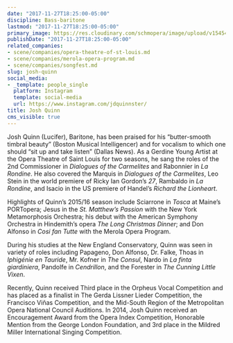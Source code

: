 ```yaml
---
date: "2017-11-27T18:25:00-05:00"
discipline: Bass-baritone
lastmod: "2017-11-27T18:25:00-05:00"
primary_image: https://res.cloudinary.com/schmopera/image/upload/v1545409169/media/webhook-uploads/1511824997263/223920_750.jpg.jpg
publishDate: "2017-11-27T18:25:00-05:00"
related_companies:
- scene/companies/opera-theatre-of-st-louis.md
- scene/companies/merola-opera-program.md
- scene/companies/songfest.md
slug: josh-quinn
social_media:
- _template: people_single
  platform: Instagram
  template: social-media
  url: https://www.instagram.com/jdquinnster/
title: Josh Quinn
cms_visible: true
---
```


Josh Quinn (Lucifer), Baritone, has been praised for his “butter-smooth timbral beauty” (Boston Musical Intelligencer) and for vocalism to which one should “sit up and take listen” (Dallas News). As a Gerdine Young Artist at the Opera Theatre of Saint Louis for two seasons, he sang the roles of the 2nd Commissioner in *Dialogues of the Carmelites* and Rabonnier in *La Rondine*. He also covered the Marquis in *Dialogues of the Carmelites*, Leo Stein in the world premiere of Ricky Ian Gordon’s *27*, Rambaldo in *La Rondine*, and Isacio in the US premiere of Handel’s *Richard the Lionheart*. 

Highlights of Quinn’s 2015/16 season include Sciarrone in *Tosca* at Maine’s PORTopera; Jesus in the *St. Matthew’s Passion* with the New York Metamorphosis Orchestra; his debut with the American Symphony Orchestra in Hindemith’s opera *The Long Christmas Dinner*; and Don Alfonso in *Cosi fan Tutte* with the Merola Opera Program. 

During his studies at the New England Conservatory, Quinn was seen in variety of roles including Papageno, Don Alfonso, Dr. Falke, Thoas in *Iphigénie en Tauride*, Mr. Kofner in *The Consul*, Nardo in *La finta giardiniera*, Pandolfe in *Cendrillon*, and the Forester in *The Cunning Little Vixen*. 

Recently, Quinn received Third place in the Orpheus Vocal Competition and has placed as a finalist in The Gerda Lissner Lieder Competition, the Francisco Viñas Competition, and the Mid-South Region of the Metropolitan Opera National Council Auditions. In 2014, Josh Quinn received an Encouragement Award from the Opera Index Competition, Honorable Mention from the George London Foundation, and 3rd place in the Mildred Miller International Singing Competition.
